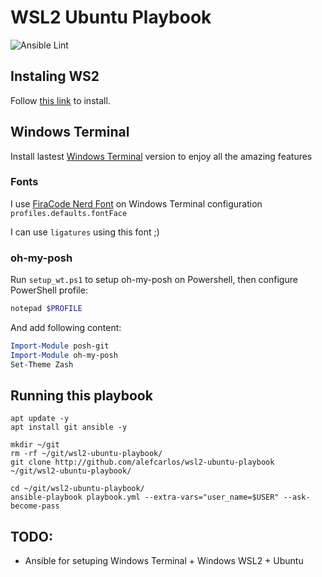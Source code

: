 # WSL2 Ubuntu Playbook

![Ansible Lint](https://github.com/alefcarlos/wsl2-ubuntu-playbook/workflows/Ansible%20Lint/badge.svg)

## Instaling WS2

Follow [this link](https://docs.microsoft.com/en-us/windows/wsl/install-win10#update-to-wsl-2) to install.

## Windows Terminal

Install lastest [Windows Terminal](https://github.com/microsoft/terminal) version to enjoy all the amazing features

### Fonts

I use [FiraCode Nerd Font](https://github.com/ryanoasis/nerd-fonts/blob/master/patched-fonts/FiraCode/Regular/complete/Fura%20Code%20Regular%20Nerd%20Font%20Complete.ttf) on  Windows Terminal configuration `profiles.defaults.fontFace`

I can use `ligatures` using this font ;)

### oh-my-posh

Run `setup_wt.ps1` to setup oh-my-posh on Powershell, then configure PowerShell profile:

```powershell
notepad $PROFILE
```

And add following content:
```powershell
Import-Module posh-git
Import-Module oh-my-posh
Set-Theme Zash
```

## Running this playbook

```
apt update -y
apt install git ansible -y

mkdir ~/git
rm -rf ~/git/wsl2-ubuntu-playbook/
git clone http://github.com/alefcarlos/wsl2-ubuntu-playbook ~/git/wsl2-ubuntu-playbook/

cd ~/git/wsl2-ubuntu-playbook/
ansible-playbook playbook.yml --extra-vars="user_name=$USER" --ask-become-pass
```

## TODO:

- Ansible for setuping Windows Terminal + Windows WSL2 + Ubuntu
